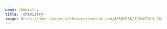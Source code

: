 ```yaml
---
name: chemistry
title: 'chemistry'
image: https://user-images.githubusercontent.com/46587635/128107813-2b9a701a-e8c9-49ab-87a9-d93eb995e8ca.png
---
```


